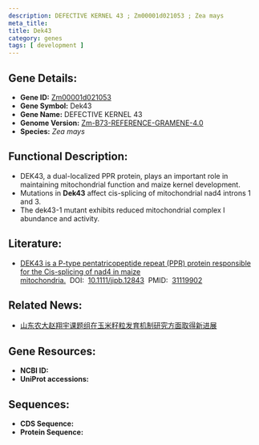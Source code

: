 ```yaml
---
description: DEFECTIVE KERNEL 43 ; Zm00001d021053 ; Zea mays
meta_title:
title: Dek43
category: genes
tags: [ development ]
---
```


## Gene Details:
- **Gene ID:**	[Zm00001d021053](https://www.maizegdb.org/gene_center/gene/Zm00001d021053)
- **Gene Symbol:** Dek43
- **Gene Name:** DEFECTIVE KERNEL 43
- **Genome Version:** [Zm-B73-REFERENCE-GRAMENE-4.0](https://www.maizegdb.org/genome/assembly/Zm-B73-REFERENCE-GRAMENE-4.0)
- **Species:** *Zea mays*

## Functional Description:
   - DEK43, a dual-localized PPR protein, plays an important role in maintaining mitochondrial function and maize kernel development.
   - Mutations in **Dek43** affect cis-splicing of mitochondrial nad4 introns 1 and 3.
   - The dek43-1 mutant exhibits reduced mitochondrial complex I abundance and activity.

## Literature:
   - [DEK43 is a P-type pentatricopeptide repeat (PPR) protein responsible for the Cis-splicing of nad4 in maize mitochondria.]( https://onlinelibrary.wiley.com/doi/full/10.1111/jipb.12843)&nbsp;&nbsp;DOI:&nbsp;&nbsp;[10.1111/jipb.12843](https://onlinelibrary.wiley.com/doi/full/10.1111/jipb.12843)&nbsp;&nbsp;PMID:&nbsp;&nbsp;[31119902](https://pubmed.ncbi.nlm.nih.gov/31119902/)

## Related News:
   - [山东农大赵翔宇课题组在玉米籽粒发育机制研究方面取得新进展](https://mp.weixin.qq.com/s?__biz=MzIyOTY2NDYyNQ==&mid=2247494512&idx=4&sn=64418bf7a1fe233d38846b597415edfd&chksm=e8bd996edfca10788b893db8797881197fe0dc0dc76a2ae37bb18439801dda1b1c5a4e83f842&scene=27#wechat_redirect)

## Gene Resources:
- **NCBI ID:** [](https://www.ncbi.nlm.nih.gov/gene/?term=)
- **UniProt accessions:** [](https://www.uniprot.org/uniprotkb//entry)

## Sequences:
- **CDS Sequence:**
- **Protein Sequence:**
